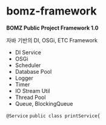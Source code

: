 # bomz-framework

**BOMZ Public Project Framework 1.0**

자바 기반의 DI, OSGi, ETC Framework

   - DI Service
   - OSGi
   - Scheduler
   - Database Pool
   - Logger
   - Timer
   - IO Stream Util
   - Thread Pool
   - Queue, BlockingQueue

`@Service`
`public class printService{`
